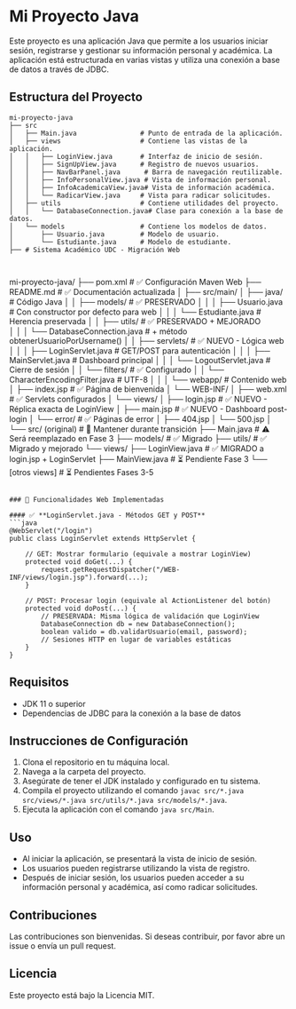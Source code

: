 # Mi Proyecto Java

Este proyecto es una aplicación Java que permite a los usuarios iniciar sesión, registrarse y gestionar su información personal y académica. La aplicación está estructurada en varias vistas y utiliza una conexión a base de datos a través de JDBC.

## Estructura del Proyecto

```
mi-proyecto-java
├── src
│   ├── Main.java                # Punto de entrada de la aplicación.
│   ├── views                    # Contiene las vistas de la aplicación.
│   │   ├── LoginView.java       # Interfaz de inicio de sesión.
│   │   ├── SignUpView.java      # Registro de nuevos usuarios.
│   │   ├── NavBarPanel.java      # Barra de navegación reutilizable.
│   │   ├── InfoPersonalView.java # Vista de información personal.
│   │   ├── InfoAcademicaView.java# Vista de información académica.
│   │   └── RadicarView.java     # Vista para radicar solicitudes.
│   ├── utils                    # Contiene utilidades del proyecto.
│   │   └── DatabaseConnection.java# Clase para conexión a la base de datos.
│   └── models                   # Contiene los modelos de datos.
│       ├── Usuario.java         # Modelo de usuario.
│       └── Estudiante.java      # Modelo de estudiante.
├── # Sistema Académico UDC - Migración Web



```
mi-proyecto-java/
├── pom.xml                              # ✅ Configuración Maven Web
├── README.md                            # ✅ Documentación actualizada
│
├── src/main/
│   ├── java/                           # Código Java
│   │   ├── models/                     # ✅ PRESERVADO
│   │   │   ├── Usuario.java           # Con constructor por defecto para web
│   │   │   └── Estudiante.java        # Herencia preservada
│   │   ├── utils/                      # ✅ PRESERVADO + MEJORADO  
│   │   │   └── DatabaseConnection.java # + método obtenerUsuarioPorUsername()
│   │   ├── servlets/                   # ✅ NUEVO - Lógica web
│   │   │   ├── LoginServlet.java      # GET/POST para autenticación
│   │   │   ├── MainServlet.java       # Dashboard principal
│   │   │   └── LogoutServlet.java     # Cierre de sesión
│   │   └── filters/                    # ✅ Configurado
│   │       └── CharacterEncodingFilter.java # UTF-8
│   │
│   └── webapp/                         # Contenido web
│       ├── index.jsp                   # ✅ Página de bienvenida
│       └── WEB-INF/
│           ├── web.xml                 # ✅ Servlets configurados
│           └── views/
│               ├── login.jsp           # ✅ NUEVO - Réplica exacta de LoginView
│               ├── main.jsp            # ✅ NUEVO - Dashboard post-login
│               └── error/              # ✅ Páginas de error
│                   ├── 404.jsp
│                   └── 500.jsp
│
└── src/ (original)                     # 🔄 Mantener durante transición
    ├── Main.java                       # ⚠️  Será reemplazado en Fase 3
    ├── models/                         # ✅ Migrado
    ├── utils/                          # ✅ Migrado y mejorado
    └── views/
        ├── LoginView.java              # ✅ MIGRADO a login.jsp + LoginServlet
        ├── MainView.java               # ⏳ Pendiente Fase 3
        └── [otros views]               # ⏳ Pendientes Fases 3-5
```

### 🔄 Funcionalidades Web Implementadas

#### ✅ **LoginServlet.java - Métodos GET y POST**
```java
@WebServlet("/login")
public class LoginServlet extends HttpServlet {
    
    // GET: Mostrar formulario (equivale a mostrar LoginView)
    protected void doGet(...) {
        request.getRequestDispatcher("/WEB-INF/views/login.jsp").forward(...);
    }
    
    // POST: Procesar login (equivale al ActionListener del botón)
    protected void doPost(...) {
        // PRESERVADA: Misma lógica de validación que LoginView
        DatabaseConnection db = new DatabaseConnection();
        boolean valido = db.validarUsuario(email, password);
        // Sesiones HTTP en lugar de variables estáticas
    }
}
```


## Requisitos

- JDK 11 o superior
- Dependencias de JDBC para la conexión a la base de datos

## Instrucciones de Configuración

1. Clona el repositorio en tu máquina local.
2. Navega a la carpeta del proyecto.
3. Asegúrate de tener el JDK instalado y configurado en tu sistema.
4. Compila el proyecto utilizando el comando `javac src/*.java src/views/*.java src/utils/*.java src/models/*.java`.
5. Ejecuta la aplicación con el comando `java src/Main`.

## Uso

- Al iniciar la aplicación, se presentará la vista de inicio de sesión.
- Los usuarios pueden registrarse utilizando la vista de registro.
- Después de iniciar sesión, los usuarios pueden acceder a su información personal y académica, así como radicar solicitudes.

## Contribuciones

Las contribuciones son bienvenidas. Si deseas contribuir, por favor abre un issue o envía un pull request.

## Licencia

Este proyecto está bajo la Licencia MIT.

